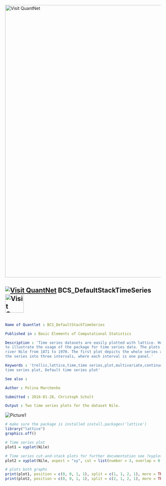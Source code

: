 
[<img src="https://github.com/QuantLet/Styleguide-and-FAQ/blob/master/pictures/banner.png" width="880" alt="Visit QuantNet">](http://quantlet.de/index.php?p=info)

## [<img src="https://github.com/QuantLet/Styleguide-and-Validation-procedure/blob/master/pictures/qloqo.png" alt="Visit QuantNet">](http://quantlet.de/) **BCS_DefaultStackTimeSeries** [<img src="https://github.com/QuantLet/Styleguide-and-Validation-procedure/blob/master/pictures/QN2.png" width="60" alt="Visit QuantNet 2.0">](http://quantlet.de/d3/ia)

```yaml

Name of Quantlet : BCS_DefaultStackTimeSeries

Published in : Basic Elements of Computational Statistics

Description : 'Time series datasets are easily plotted with lattice. Here the dataset Nile is used
to illustrate the usage of the package for time series data. The plots show the annual flow of the
river Nile from 1871 to 1970. The first plot depicts the whole series and the second plot splits
the series into three intervals, where each interval is one panel.'

Keywords : 'trellis,lattice,time,time series,plot,multivariate,continuous, default,Cut-and-stack
time series plot, Default time series plot'

See also :

Author : Polina Marchenko

Submitted : 2016-01-28, Christoph Schult

Output : Two time series plots for the dataset Nile.

```

![Picture1](BCS_DefaultStackTimeSeries.png)


```r
# make sure the package is installed install.packages('lattice')
library("lattice")
graphics.off()

# Time series plot
plot1 = xyplot(Nile)

# Time series cut-and-stack plots for further documentation see ?xyplot()
plot2 = xyplot(Nile, aspect = "xy", cut = list(number = 3, overlap = 0.1), strip = strip.custom(bg = "yellow", fg = "lightblue"))

# plots both graphs
print(plot1, position = c(0, 0, 1, 1), split = c(1, 1, 2, 1), more = TRUE)
print(plot2, position = c(0, 0, 1, 1), split = c(2, 1, 2, 1), more = TRUE)
```
